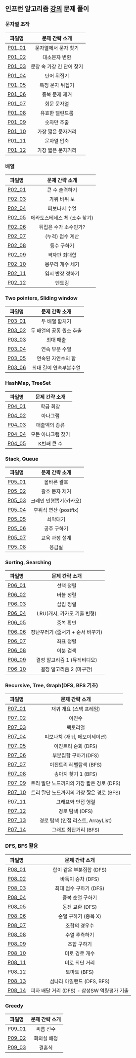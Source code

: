 ## 인프런 알고리즘 [강의](https://www.inflearn.com/course/%EC%9E%90%EB%B0%94-%EC%95%8C%EA%B3%A0%EB%A6%AC%EC%A6%98-%EB%AC%B8%EC%A0%9C%ED%92%80%EC%9D%B4-%EC%BD%94%ED%85%8C%EB%8C%80%EB%B9%84) 문제 풀이

### 문자열 조작
|              파일명               |      문제 간략 소개       |
|:------------------------------:|:-------------------:|
| [P01_01](./string/P01_01.java) |     문자열에서 문자 찾기     |
| [P01_02](./string/P01_02.java) |       대소문자 변환       |
| [P01_03](./string/P01_03.java) |   문장 속 가장 긴 단어 찾기   |
| [P01_04](./string/P01_04.java) |       단어 뒤집기        |
| [P01_05](./string/P01_05.java) |      특정 문자 뒤집기      |
| [P01_06](./string/P01_06.java) |      중복 문제 제거       |
| [P01_07](./string/P01_07.java) |       회문 문자열        |
| [P01_08](./string/P01_08.java) |      유효한 팰린드롬       |
| [P01_09](./string/P01_09.java) |       숫자만 추출        |
| [P01_10](./string/P01_10.java) |     가장 짧은 문자거리      |
| [P01_11](./string/P01_11.java) |       문자열 압축        |
| [P01_12](./string/P01_12.java) |     가장 짧은 문자거리      |

### 배열
|              파일명              |     문제 간략 소개      |
|:-----------------------------:|:-----------------:|
| [P02_01](./array/P02_01.java) |     큰 수 출력하기      |
| [P02_03](./array/P02_03.java) |      가위 바위 보      |
| [P02_04](./array/P02_04.java) |      피보나치 수열      |
| [P02_05](./array/P02_05.java) | 에라토스테네스 체 (소수 찾기) |
| [P02_06](./array/P02_06.java) |   뒤집은 수가 소수인가?    |
| [P02_07](./array/P02_07.java) |    (누적) 점수 계산     |
| [P02_08](./array/P02_08.java) |      등수 구하기       |
| [P02_09](./array/P02_09.java) |      격자판 최대합      |
| [P02_10](./array/P02_10.java) |     봉우리 개수 세기     |
| [P02_11](./array/P02_11.java) |     임시 반장 정하기     |
| [P02_12](./array/P02_12.java) |        멘토링        |

### Two pointers, Sliding window
|                        파일명                        |    문제 간략 소개    |
|:-------------------------------------------------:|:--------------:|
| [P03_01](./twopointers_slidingwindow/P03_01.java) |    두 배열 합치기    |
| [P03_02](./twopointers_slidingwindow/P03_02.java) | 두 배열의 공통 원소 추출 |
| [P03_03](./twopointers_slidingwindow/P03_03.java) |     최대 매출      |
| [P03_04](./twopointers_slidingwindow/P03_04.java) |    연속 부분 수열    |
| [P03_05](./twopointers_slidingwindow/P03_05.java) |   연속된 자연수의 합   |
| [P03_06](./twopointers_slidingwindow/P03_06.java) |  최대 길이 연속부분수열  |

### HashMap, TreeSet
|             파일명              |  문제 간략 소개  |
|:----------------------------:|:----------:|
| [P04_01](./hash/P04_01.java) |   학급 회장    |
| [P04_02](./hash/P04_02.java) |    아나그램    |
| [P04_03](./hash/P04_03.java) |  매출액의 종류   |
| [P04_04](./hash/P04_04.java) | 모든 아나그램 찾기 |
| [P04_05](./hash/P04_05.java) |  K번째 큰 수   |

### Stack, Queue
|                 파일명                  |     문제 간략 소개     |
|:------------------------------------:|:----------------:|
| [P05_01](./stack_queue/P05_01.java)  |      올바른 괄호      |
| [P05_02](./stack_queue/P05_02.java)  |     괄호 문자 제거     |
| [P05_03](./stack_queue/P05_03.java)  |  크레인 인형뽑기(카카오)   |
| [P05_04](./stack_queue/P05_04.java)  | 후위식 연산 (postfix) |
| [P05_05](./stack_queue/P05_05.java)  |       쇠막대기       |
| [P05_06](./stack_queue/P05_06.java)  |      공주 구하기      |
| [P05_07](./stack_queue/P05_07.java)  |     교육 과정 설계     |
| [P05_08](./stack_queue/P05_08.java)  |       응급실        |

### Sorting, Searching
|                    파일명                    |       문제 간략 소개       |
|:-----------------------------------------:|:--------------------:|
| [P06_01](./sorting_searching/P06_01.java) |        선택 정렬         |
| [P06_02](./sorting_searching/P06_02.java) |        버블 정렬         |
| [P06_03](./sorting_searching/P06_03.java) |        삽입 정렬         |
| [P06_04](./sorting_searching/P06_04.java) |  LRU(캐시, 카카오 기출 변형)  |
| [P06_05](./sorting_searching/P06_05.java) |        중복 확인         |
| [P06_06](./sorting_searching/P06_06.java) | 장난꾸러기 (줄서기 + 순서 바꾸기) |
| [P06_07](./sorting_searching/P06_07.java) |        좌표 정렬         |
| [P06_08](./sorting_searching/P06_08.java) |        이분 검색         |
| [P06_09](./sorting_searching/P06_09.java) |  결정 알고리즘 1 (뮤직비디오)   |
| [P06_10](./sorting_searching/P06_10.java) |   결정 알고리즘 2 (마구간)    |

### Recursive, Tree, Graph(DFS, BFS 기초)
|                    파일명                     |          문제 간략 소개          |
|:------------------------------------------:|:--------------------------:|
| [P07_01](./recursive_tree_graph/P07_01.md) |       재귀 개요 (스택 프레임)       |
| [P07_02](./recursive_tree_graph/P07_02.md) |            이진수             |
| [P07_03](./recursive_tree_graph/P07_03.md) |            팩토리얼            |
| [P07_04](./recursive_tree_graph/P07_04.md) |     피보나치 (재귀, 메모이제이션)      |
| [P07_05](./recursive_tree_graph/P07_05.md) |       이진트리 순회 (DFS)        |
| [P07_06](./recursive_tree_graph/P07_06.md) |       부분집합 구하기(DFS)        |
| [P07_07](./recursive_tree_graph/P07_07.md) |      이진트리 레벨탐색 (BFS)       |
| [P07_08](./recursive_tree_graph/P07_08.md) |       송아지 찾기 1 (BFS)       |
| [P07_09](./recursive_tree_graph/P07_09.md) | 트리 말단 노드까지의 가장 짧은 경로 (DFS) |
| [P07_10](./recursive_tree_graph/P07_10.md) | 트리 말단 노드까지의 가장 짧은 경로 (BFS) |
| [P07_11](./recursive_tree_graph/P07_11.md) |         그래프와 인접 행렬         |
| [P07_12](./recursive_tree_graph/P07_12.md) |        경로 탐색 (DFS)         |
| [P07_13](./recursive_tree_graph/P07_13.md) | 경로 탐색 (인접 리스트, ArrayList)  |
| [P07_14](./recursive_tree_graph/P07_14.md) |       그래프 최단거리 (BFS)       |

### DFS, BFS 활용
|               파일명               |           문제 간략 소개            |
|:-------------------------------:|:-----------------------------:|
| [P08_01](./dfs_bfs/P08_01.java) |       합이 같은 부분집합 (DFS)        |
| [P08_02](./dfs_bfs/P08_02.java) |         바둑이 승차 (DFS)          |
| [P08_03](./dfs_bfs/P08_03.java) |        최대 점수 구하기 (DFS)        |
|  [P08_04](./dfs_bfs/P08_04.md)  |           중복 순열 구하기           |
| [P08_05](./dfs_bfs/P08_05.java) |          동전 교환 (DFS)          |
|  [P08_06](./dfs_bfs/P08_06.md)  |         순열 구하기 (중복 X)         |
| [P08_07](./dfs_bfs/P08_07.java) |            조합의 경우수            |
| [P08_08](./dfs_bfs/P08_08.java) |            수열 추측하기            |
| [P08_09](./dfs_bfs/P08_09.java) |            조합 구하기             |
| [P08_10](./dfs_bfs/P08_10.java) |           미로 경로 개수            |
| [P08_11](./dfs_bfs/P08_11.java) |           미로 최단 거리            |
| [P08_12](./dfs_bfs/P08_12.java) |           토마토 (BFS)           |
| [P08_13](./dfs_bfs/P08_13.java) |      섬나라 아일랜드 (DFS, BFS)      |
| [P08_14](./dfs_bfs/P08_14.java) | 피자 배달 거리 (DFS) - 삼성SW 역량평가 기출 |

### Greedy
|              파일명               | 문제 간략 소개 |
|:------------------------------:|:--------:|
| [P09_01](./greedy/P09_01.java) |  씨름 선수   |
| [P09_02](./greedy/P09_02.java) |  회의실 배정  |
| [P09_03](./greedy/P09_03.java) |   결혼식    |